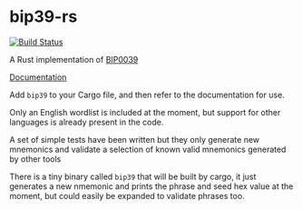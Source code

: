 # bip39-rs

[![Build Status](https://travis-ci.org/infincia/bip39-rs.svg?branch=master)](https://travis-ci.org/infincia/bip39-rs)

A Rust implementation of [BIP0039](https://github.com/bitcoin/bips/blob/master/bip-0039.mediawiki)

[Documentation](https://docs.rs/bip39)

Add `bip39` to your Cargo file, and then refer to the documentation 
for use.

Only an English wordlist is included at the moment, but support for 
other languages is already present in the code.

A set of simple tests have been written but they only generate new 
mnemonics and validate a selection of known valid mnemonics generated
by other tools

There is a tiny binary called `bip39` that will be built by cargo,
it just generates a new nmemonic and prints the phrase and seed hex value
at the moment, but could easily be expanded to validate phrases too.